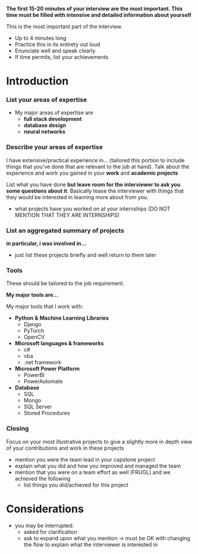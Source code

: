 **The first 15-20 minutes of your interview are the most important. This time must be filled with intensive and detailed information about yourself**

This is the most important part of the interview. 
- Up to 4 minutes long 
- Practice this in its entirety out loud 
- Enunciate well and speak clearly 
- If time permits, list your achievements 
#  Introduction

### List your areas of expertise 
- My major areas of expertise are 
	- **full stack development**
	- **database design**
	- **neural networks**
### Describe your areas of expertise 
I have extensive/practical experience in... (tailored this portion to include things that you've done that are relevant to the job at hand). Talk about the experience and work you gained in your **work** and **academic projects**

List what you have done **but leave room for the interviewer to ask you some questions about it**. Basically tease the interviewer with things that they would be interested in learning more about from you. 

- what projects have you worked on at your internships (DO NOT MENTION THAT THEY ARE INTERNSHIPS)
### List an aggregated summary of projects 
**in particular, i was involved in...** 
- just list these projects briefly and well return to them later 

### Tools
These should be tailored to the job requirement.

**My major tools are...**

My major tools that I work with:
- **Python** **&** **Machine Learning Libraries**
	- Django
	- PyTorch
	- OpenCV
- **Microsoft languages & frameworks**
	- c#
	- vba
	- .net framework 
- **Microsoft Power Platform**
	- PowerBI
	- PowerAutomate
- **Database**
	- SQL
	- Mongo 
	- SQL Server
	- Stored Procedures
### Closing 
Focus on your most illustrative projects to give a slightly more in depth view of your contributions and work in these projects
- mention you were the team lead in your capstone project 
- explain what you did and how you improved and managed the team
- mention that you were on a team effort as well (FRUGL) and we achieved the following 
	- list things you did/achieved for this project 
# Considerations
- you may be interrupted:
	- asked for clarification
	- ask to expand upon what you mention -> must be OK with changing the flow to explain what the interviewer is interested in 